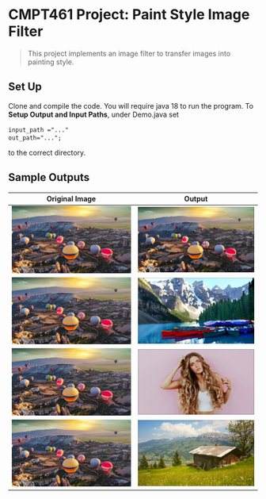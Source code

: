 # CMPT461 Project: Paint Style Image Filter

> This project implements an image filter to transfer images into painting style.


Set Up
-----------------------------------------------------

Clone and compile the code. You will require java 18 to run the program.
To **Setup Output and Input Paths**, under Demo.java set 

    input_path ="..."
    out_path="...";

to the correct directory.


Sample Outputs
-----------------------------------------------------
| Original Image                              | Output                                                  |   
| ------------------------------------------- | ------------------------------------------------------- | 
| ![balloons.jpg](test_inputs/balloons.jpg)   |![balloons_R6T15.jpg](sample_outputs/balloons_R6T15.jpg) |
| ![banff.jpg](test_inputs/balloons.jpg)      |![banff_R6T15.jpg](sample_outputs/banff_R6T15.jpg)       |
| ![blonde.jpg](test_inputs/balloons.jpg)     |![banff_R6T15.jpg](sample_outputs/blonde_.jpg)           |
| ![cottage.jpg](test_inputs/balloons.jpg)    |![cottage_R3T10.jpg](sample_outputs/cottage_R3T10.jpg)   |
